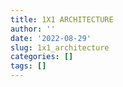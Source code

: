 ```yaml
---
title: 1X1 ARCHITECTURE
author: ''
date: '2022-08-29'
slug: 1x1_architecture
categories: []
tags: []
---
```

